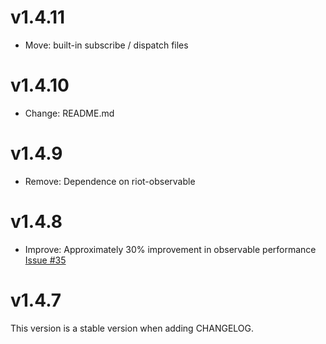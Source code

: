 # v1.4.11

- Move: built-in subscribe / dispatch files

# v1.4.10

- Change: README.md

# v1.4.9

- Remove: Dependence on riot-observable

# v1.4.8

- Improve: Approximately 30% improvement in observable performance [Issue #35](https://gitlab.com/aggre/businessman/issues/35)

# v1.4.7

This version is a stable version when adding CHANGELOG.

